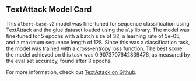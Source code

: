 ## TextAttack Model Card
This `albert-base-v2` model was fine-tuned for sequence classification using TextAttack 
and the glue dataset loaded using the `nlp` library. The model was fine-tuned 
for 5 epochs with a batch size of 32, a learning 
rate of 5e-05, and a maximum sequence length of 128. 
Since this was a classification task, the model was trained with a cross-entropy loss function. 
The best score the model achieved on this task was 0.9073707642839476, as measured by the 
eval set accuracy, found after 3 epochs.

For more information, check out [TextAttack on Github](https://github.com/QData/TextAttack).
